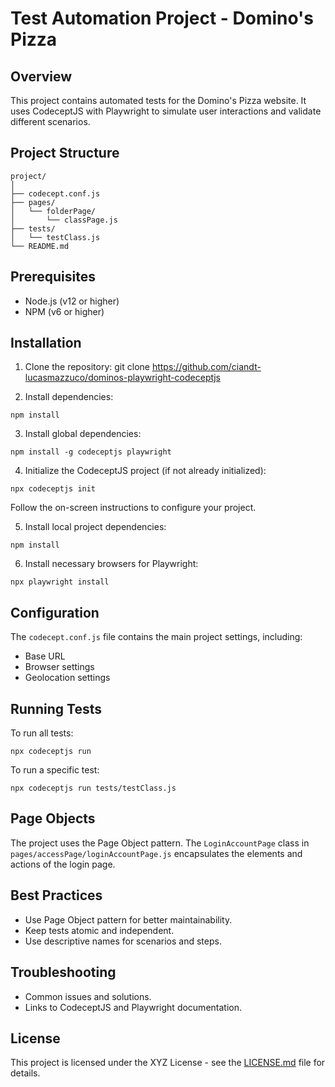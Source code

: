 # Test Automation Project - Domino's Pizza

## Overview

This project contains automated tests for the Domino's Pizza website. It uses CodeceptJS with Playwright to simulate user interactions and validate different scenarios.

## Project Structure


```
project/
│
├── codecept.conf.js
├── pages/
│   └── folderPage/
│       └── classPage.js
├── tests/
│   └── testClass.js
└── README.md
```

## Prerequisites

- Node.js (v12 or higher)
- NPM (v6 or higher)

## Installation

1. Clone the repository:
git clone https://github.com/ciandt-lucasmazzuco/dominos-playwright-codeceptjs


2. Install dependencies:
```
npm install
```

3. Install global dependencies:
```
npm install -g codeceptjs playwright
```

4. Initialize the CodeceptJS project (if not already initialized):
```
npx codeceptjs init
```

Follow the on-screen instructions to configure your project.

5. Install local project dependencies:
```
npm install
```

6. Install necessary browsers for Playwright:
```
npx playwright install
```

## Configuration

The `codecept.conf.js` file contains the main project settings, including:

- Base URL
- Browser settings
- Geolocation settings

## Running Tests

To run all tests:
```
npx codeceptjs run
```

To run a specific test:
```
npx codeceptjs run tests/testClass.js
```

## Page Objects

The project uses the Page Object pattern. The `LoginAccountPage` class in `pages/accessPage/loginAccountPage.js` encapsulates the elements and actions of the login page.

## Best Practices
- Use Page Object pattern for better maintainability.
- Keep tests atomic and independent.
- Use descriptive names for scenarios and steps.

## Troubleshooting
- Common issues and solutions.
- Links to CodeceptJS and Playwright documentation.

## License

This project is licensed under the XYZ License - see the [LICENSE.md](LICENSE.md) file for details.
